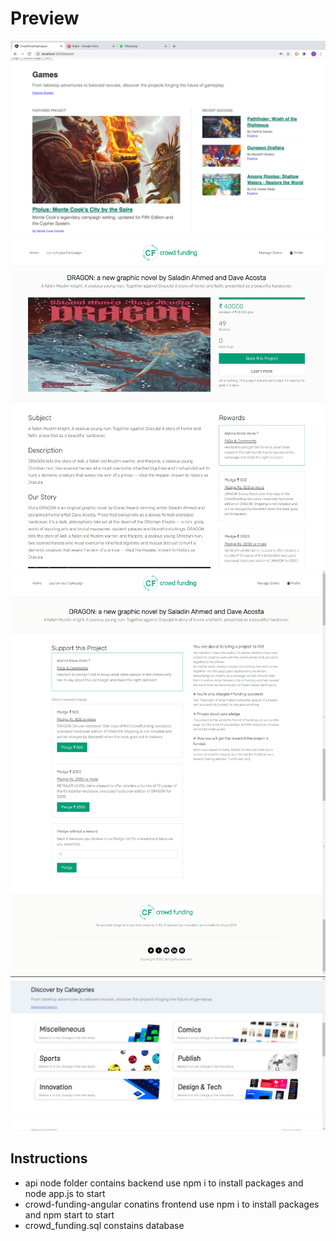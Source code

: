 # Preview

<img src= "screens/home.png">

<img src= "screens/camp.jpg">

<img src= "screens/create.png">


<img src= "screens/WhatsApp Image 2020-06-15 at 00.29.29.jpeg">

## Instructions
- api node folder contains backend use npm i to install packages and node app.js to start 
- crowd-funding-angular conatins frontend use npm i to install packages and npm start to start
- crowd_funding.sql constains database 


